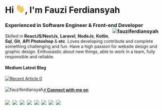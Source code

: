 <h1 align="left">Hi <img src="https://raw.githubusercontent.com/ABSphreak/ABSphreak/master/gifs/Hi.gif" width="30px">, I'm Fauzi Ferdiansyah</h1>
<h3 align="left">Experienced in Software Engineer & Front-end Developer <img align="right" src="https://komarev.com/ghpvc/?username=fauziferdiansyah&label=Profile%20views&color=0e75b6&style=flat-square" alt="fauziferdiansyah" /></h3>
<p>Skilled in <b>ReactJS/NextJs</b>, <b>Laravel</b>, <b>NodeJs</b>, <b>Kotlin</b>, <b>Sql</b>, <b>Git</b>, <b>API</b> <b>Photoshop</b> & <b>etc</b>. Loves developing contribute and complete something challenging and fun. Have a high passion for website design and graphic design. Enthusiastic about new things, able to work in a team, fully responsible and reliable. </p>


<h4 align="left"><strong>Medium Latest Blog</strong></h4>
<p align="left"><a target="_blank" href="https://github-readme-medium-recent-article.vercel.app/medium/@fauzifrd/0"><img src="https://github-readme-medium-recent-article.vercel.app/medium/@fauzifrd/0" alt="Recent Article 0"></p>
<p align="left"><img align="left" src="https://github-readme-stats.vercel.app/api/top-langs?username=fauziferdiansyah&show_icons=true&locale=en&layout=compact" alt="fauziferdiansyah" /></p>

<p align="left">
  <h4>⚡ Connect with me on</h4>
  <a target="_blank" href="https://www.linkedin.com/in/fauzi-ferdiansyah/
" ><img height="25" src="https://img.shields.io/badge/linkedin-blue.svg?&style=for-the-badge&logo=LINKEDIN&logoColor=white" /></a>&nbsp;
  <a target="_blank" href="https://fauzifrd.medium.com/"><img height="25" src="https://img.shields.io/badge/Medium-006400?style=for-the-badge&logo=medium&logoColor=white" ></a>&nbsp;
  <a target="_blank" href="https://www.instagram.com/fauzi_ferdiansyah18/"><img height="25" src="https://img.shields.io/badge/instagram-%23E4405F.svg?&style=for-the-badge&logo=instagram&logoColor=white" ></a>&nbsp;
  <a target="_blank" href="https://t.me/fauzi_ferdiansyah"><img height="25" src="https://img.shields.io/badge/Telegram-2CA5E0?style=for-the-badge&logo=telegram&logoColor=white" ></a>&nbsp;
  <a target="_blank" href="https://codepen.io/fauziferdiansyah"><img height="25" src="https://img.shields.io/badge/Codepen-1e1f26?style=for-the-badge&logo=codepen&logoColor=white" ></a>&nbsp;
  <a target="_blank" href="https://github.com/FauziFerdiansyah"><img height="25" src="https://img.shields.io/badge/GitHub-ffffff?style=for-the-badge&logo=github&logoColor=black" ></a>&nbsp;
  <a target="_blank" href="https://id.pinterest.com/fauzi_ferdiansyah/"><img height="25" src="https://img.shields.io/badge/Pinterest-%23E60023.svg?&style=for-the-badge&logo=Pinterest&logoColor=white" ></a>&nbsp;
  <a target="_blank" href="https://discordapp.com/users/374527573784395777"><img height="25" src="https://img.shields.io/badge/Discord-7289DA?style=for-the-badge&logo=discord&logoColor=white" ></a>
</p>

<!--<p align="center">
  <img src="https://komarev.com/ghpvc/?username=fauziferdiansyah&label=Profile%20visitors&color=0e75b6&style=flat-square" alt="fauziferdiansyah" />
   <img src="https://img.shields.io/youtube/channel/views/UClRUc1yZpMnQGtJht6m3z5w?label=Youtube&style=flat-square" alt="fauziferdiansyah" /> 
</p> -->
<!--
**FauziFerdiansyah/fauziferdiansyah** is a ✨ _special_ ✨ repository because its `README.md` (this file) appears on your GitHub profile.

Here are some ideas to get you started:

- 🔭 I’m currently working on ...
- 🌱 I’m currently learning ...
- 👯 I’m looking to collaborate on ...
- 🤔 I’m looking for help with ...
- 💬 Ask me about ...
- 📫 How to reach me: ...
- 😄 Pronouns: ...
- ⚡ Fun fact: ...
-->
